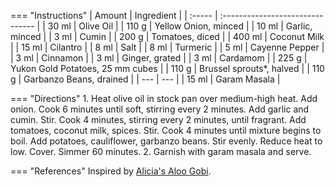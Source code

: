 === "Instructions"
    | Amount | Ingredient                       |
    | :----- | :------------------------------- |
    | 30 ml  | Olive Oil                        |
    | 110 g  | Yellow Onion, minced             |
    | 10 ml  | Garlic, minced                   |
    | 3 ml   | Cumin                            |
    | 200 g  | Tomatoes, diced                  |
    | 400 ml | Coconut Milk                     |
    | 15 ml  | Cilantro                         |
    | 8 ml   | Salt                             |
    | 8 ml   | Turmeric                         |
    | 5 ml   | Cayenne Pepper                   |
    | 3 ml   | Cinnamon                         |
    | 3 ml   | Ginger, grated                   |
    | 3 ml   | Cardamom                         |
    | 225 g  | Yukon Gold Potatoes, 25 mm cubes |
    | 110 g  | Brussel sprouts*, halved         |
    | 110 g  | Garbanzo Beans, drained          |
    | ---    | ---                              |
    | 15 ml  | Garam Masala                     |

=== "Directions"
    1. Heat olive oil in stock pan over medium-high heat. Add onion. Cook 6 minutes until soft, stirring every 2 minutes. Add garlic and cumin. Stir. Cook 4 minutes, stirring every 2 minutes, until fragrant. Add tomatoes, coconut milk, spices. Stir. Cook 4 minutes until mixture begins to boil. Add potatoes, cauliflower, garbanzo beans. Stir evenly. Reduce heat to low. Cover. Simmer 60 minutes.
    2. Garnish with garam masala and serve.

=== "References"
    Inspired by [Alicia's Aloo Gobi](https://www.allrecipes.com/recipe/151997/alicias-aloo-gobi/).
